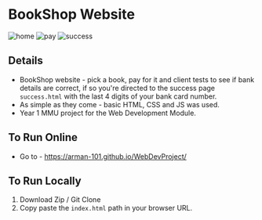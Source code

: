 # BookShop Website
![home](https://github.com/user-attachments/assets/fa3e4928-5ba0-4f71-aafe-5461b55e0e2f)
![pay](https://github.com/user-attachments/assets/687b5d98-2234-480f-b3b9-e731ead45d6c)
![success](https://github.com/user-attachments/assets/2d2ca811-7c8f-4cd6-ba60-9a003bd59019)

## Details
- BookShop website - pick a book, pay for it and client tests to see if bank details are correct, if so you're directed to the success page `success.html` with the last 4 digits of your bank card number.
- As simple as they come - basic HTML, CSS and JS was used.
- Year 1 MMU project for the Web Development Module.

## To Run Online
- Go to - https://arman-101.github.io/WebDevProject/

## To Run Locally
1. Download Zip / Git Clone
2. Copy paste the `index.html` path in your browser URL.
